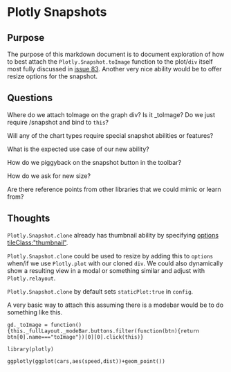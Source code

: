 # Plotly Snapshots

## Purpose
The purpose of this markdown document is to document exploration of how to best attach the `Plotly.Snapshot.toImage` function to the plot/`div` itself most fully discussed in [issue 83](https://github.com/plotly/plotly.js/issues/83).  Another very nice ability would be to offer resize options for the snapshot.



## Questions
Where do we attach toImage on the graph div?
    Is it _toImage?
    Do we just require /snapshot and bind to `this`?
    
Will any of the chart types require special snapshot abilities or features?
    
What is the expected use case of our new ability?

How do we piggyback on the snapshot button in the toolbar?

How do we ask for new size?

Are there reference points from other libraries that we could mimic or learn from?


## Thoughts
`Plotly.Snapshot.clone` already has thumbnail ability by specifying [options tileClass:"thumbnail"](https://github.com/plotly/plotly.js/blob/master/src/snapshot/cloneplot.js#L76).


`Plotly.Snapshot.clone` could be used to resize by adding this to `options` when/if we use `Plotly.plot` with our cloned `div`.  We could also dynamically show a resulting view in a modal or something similar and adjust with `Plotly.relayout`.

`Plotly.Snapshot.clone` by default sets `staticPlot:true` in `config`.

A very basic way to attach this assuming there is a modebar would be to do something like this.

```
gd._toImage = function(){this._fullLayout._modeBar.buttons.filter(function(btn){return btn[0].name==="toImage"})[0][0].click(this)}
```

```
library(plotly)

ggplotly(ggplot(cars,aes(speed,dist))+geom_point())
```